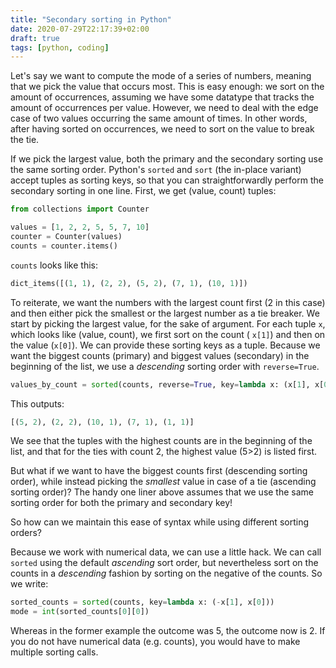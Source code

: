 ```yaml
---
title: "Secondary sorting in Python"
date: 2020-07-29T22:17:39+02:00
draft: true
tags: [python, coding]
---
```


Let's say we want to compute the mode of a series of numbers, meaning that we pick the value that occurs most. 
This is easy enough: we sort on the amount of occurrences, assuming we have some datatype that tracks the amount of occurrences per value.
However, we need to deal with the edge case of two values occurring the same amount of times. 
In other words, after having sorted on occurrences, we need to sort on the value to break the tie.

If we pick the largest value, both the primary and the secondary sorting use the same sorting order.
Python's `sorted` and `sort` (the in-place variant) accept tuples as sorting keys, so that you can straightforwardly perform the secondary sorting in one line. 
First, we get (value, count) tuples:

```python
from collections import Counter

values = [1, 2, 2, 5, 5, 7, 10]
counter = Counter(values)
counts = counter.items()
```

`counts` looks like this:

```python
dict_items([(1, 1), (2, 2), (5, 2), (7, 1), (10, 1)])
```

To reiterate, we want the numbers with the largest count first (2 in this case) and then either pick the smallest or the largest number as a tie breaker.
We start by picking the largest value, for the sake of argument.
For each tuple `x`, which looks like (value, count), we first sort on the count ( `x[1]`) and then on the value (`x[0]`).
We can provide these sorting keys as a tuple.
Because we want the biggest counts (primary) and biggest values (secondary) in the beginning of the list, we use a *descending* sorting order with `reverse=True`.

```python
values_by_count = sorted(counts, reverse=True, key=lambda x: (x[1], x[0]))
```

This outputs: 

```python
[(5, 2), (2, 2), (10, 1), (7, 1), (1, 1)] 
```

We see that the tuples with the highest counts are in the beginning of the list, and that for the ties with count 2, the highest value (5>2) is listed first.

But what if we want to have the biggest counts first (descending sorting order), while instead picking the *smallest* value in case of a tie (ascending sorting order)?
The handy one liner above assumes that we use the same sorting order for both the primary and secondary key!

So how can we maintain this ease of syntax while using different sorting orders?

Because we work with numerical data, we can use a little hack. 
We can call `sorted` using the default *ascending* sort order, but nevertheless sort on the counts in a *descending* fashion by sorting on the negative of the counts. 
So we write:

```python
sorted_counts = sorted(counts, key=lambda x: (-x[1], x[0]))
mode = int(sorted_counts[0][0])
```

Whereas in the former example the outcome was 5, the outcome now is 2.
If you do not have numerical data (e.g. counts), you would have to make multiple sorting calls.
